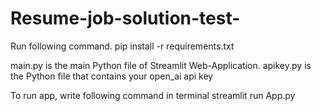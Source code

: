 # Resume-job-solution-test-

Run following command.
pip install -r requirements.txt

main.py is the main Python file of Streamlit Web-Application.
apikey.py is the Python file that contains your open_ai api key


To run app, write following command in terminal
streamlit run App.py
